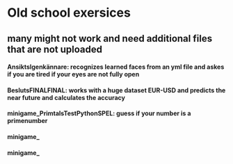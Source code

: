 # Old school exersices
## many might not work and need additional files that are not uploaded

#### AnsiktsIgenkännare: recognizes learned faces from an yml file and askes if you are tired if your eyes are not fully open

#### BeslutsFINALFINAL: works with a huge dataset EUR-USD and predicts the near future and calculates the accuracy

#### minigame_PrimtalsTestPythonSPEL: guess if your number is a primenumber

#### minigame_

#### minigame_
